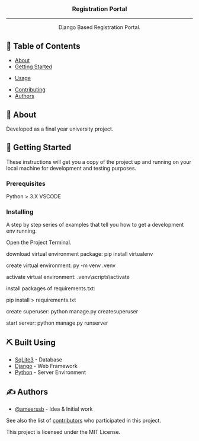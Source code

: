 


<h3 align="center">Registration Portal</h3>

<div align="center">

<!-- [![Status](https://img.shields.io/badge/status-active-success.svg)]()
[![GitHub Issues](https://img.shields.io/github/issues/ameerssb/Student-Registration-System.svg)](https://github.com/ameerssb/Student-Registration-System/issues)
[![GitHub Pull Requests](https://img.shields.io/github/issues-pr/ameerssb/Student-Registration-System.svg)](https://github.com/ameerssb/Student-Registration-System/pulls)
[![License](https://img.shields.io/badge/license-MIT-blue.svg)](/LICENSE) -->

</div>

---

<p align="center"> Django Based Registration Portal.
    <br> 
</p>

## 📝 Table of Contents

- [About](#about)
- [Getting Started](#getting_started)
<!-- - [Deployment](#deployment) -->
- [Usage](#usage)
<!-- - [Built Using](#built_using) -->
<!-- - [TODO](../TODO.md) -->
- [Contributing](../CONTRIBUTING.md)
- [Authors](#authors)
<!-- - [Acknowledgments](#acknowledgement) -->

## 🧐 About <a name = "about"></a>

Developed as a final year university project.

## 🏁 Getting Started <a name = "getting_started"></a>

These instructions will get you a copy of the project up and running on your local machine for development and testing purposes.

### Prerequisites

Python > 3.X
VSCODE


### Installing

A step by step series of examples that tell you how to get a development env running.

Open the Project Terminal.

download virtual environment package:
pip install virtualenv

create virtual environment:
py -m venv .venv

activate virtual environment:
.venv\scripts\activate

install packages of requirements.txt:

pip install > requirements.txt

create superuser:
python manage.py createsuperuser

start server:
python manage.py runserver

## ⛏️ Built Using <a name = "built_using"></a>

- [SqLite3](https://regportal.pythonanywhere.com) - Database
- [Django](https://regportal.pythonanywhere.com) - Web Framework
- [Python](https://regportal.pythonanywhere.com) - Server Environment

## ✍️ Authors <a name = "authors"></a>

- [@ameerssb](https://github.com/ameerssb) - Idea & Initial work

See also the list of [contributors](https://github.com/ameerssb/Student-Registration-System/contributors) who participated in this project.

<!-- ## 🎉 Acknowledgements <a name = "acknowledgement"></a>

- Hat tip to anyone whose code was used
- Inspiration
- References -->

This project is licensed under the MIT License.
